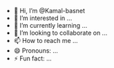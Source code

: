 - 👋 Hi, I’m @Kamal-basnet
- 👀 I’m interested in ...
- 🌱 I’m currently learning ...
- 💞️ I’m looking to collaborate on ...
- 📫 How to reach me ...
- 😄 Pronouns: ...
- ⚡ Fun fact: ...

<!---
Kamal-basnet/Kamal-basnet is a ✨ special ✨ repository because its `README.md` (this file) appears on your GitHub profile.
You can click the Preview link to take a look at your changes.
--->
